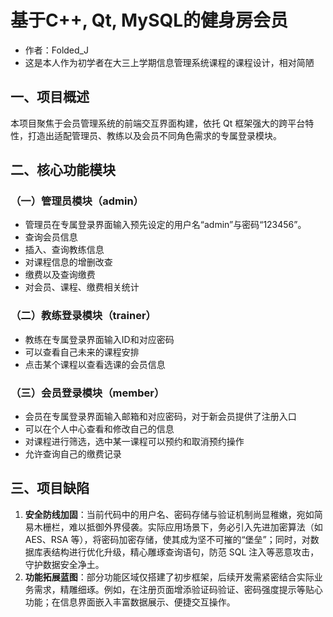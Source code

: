 # 基于C++, Qt, MySQL的健身房会员
  - 作者：Folded_J
  - 这是本人作为初学者在大三上学期信息管理系统课程的课程设计，相对简陋
    
## 一、项目概述
本项目聚焦于会员管理系统的前端交互界面构建，依托 Qt 框架强大的跨平台特性，打造出适配管理员、教练以及会员不同角色需求的专属登录模块。

## 二、核心功能模块

### （一）管理员模块（admin）
   - 管理员在专属登录界面输入预先设定的用户名“admin”与密码“123456”。
   - 查询会员信息
   - 插入、查询教练信息
   - 对课程信息的增删改查
   - 缴费以及查询缴费
   - 对会员、课程、缴费相关统计

### （二）教练登录模块（trainer）
   - 教练在专属登录界面输入ID和对应密码
   - 可以查看自己未来的课程安排
   - 点击某个课程以查看选课的会员信息
  
### （三）会员登录模块（member）
   - 会员在专属登录界面输入邮箱和对应密码，对于新会员提供了注册入口
   - 可以在个人中心查看和修改自己的信息
   - 对课程进行筛选，选中某一课程可以预约和取消预约操作
   - 允许查询自己的缴费记录

## 三、项目缺陷
1. **安全防线加固**：当前代码中的用户名、密码存储与验证机制尚显稚嫩，宛如简易木栅栏，难以抵御外界侵袭。实际应用场景下，务必引入先进加密算法（如 AES、RSA 等），将密码加密存储，使其成为坚不可摧的“堡垒”；同时，对数据库表结构进行优化升级，精心雕琢查询语句，防范 SQL 注入等恶意攻击，守护数据安全净土。
2. **功能拓展蓝图**：部分功能区域仅搭建了初步框架，后续开发需紧密结合实际业务需求，精雕细琢。例如，在注册页面增添验证码验证、密码强度提示等贴心功能；在信息界面嵌入丰富数据展示、便捷交互操作。
